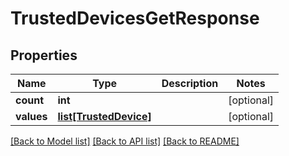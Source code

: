 # TrustedDevicesGetResponse

## Properties
Name | Type | Description | Notes
------------ | ------------- | ------------- | -------------
**count** | **int** |  | [optional] 
**values** | [**list[TrustedDevice]**](TrustedDevice.md) |  | [optional] 

[[Back to Model list]](../README.md#documentation-for-models) [[Back to API list]](../README.md#documentation-for-api-endpoints) [[Back to README]](../README.md)


